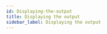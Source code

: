 ```yaml
---
id: Displaying-the-output
title: Displaying the output
sidebar_label: Displaying the output
---
```



#
